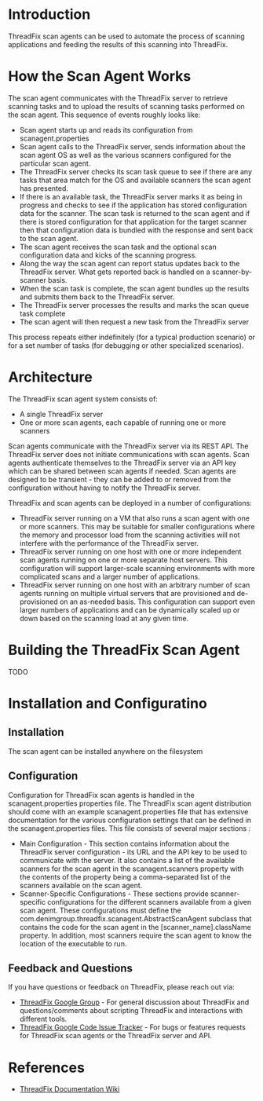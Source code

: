 # Introduction #
ThreadFix scan agents can be used to automate the process of scanning applications and feeding the results of this scanning into ThreadFix.

# How the Scan Agent Works #

The scan agent communicates with the ThreadFix server to retrieve scanning tasks and to upload the results of scanning tasks performed on the scan agent. This sequence of events roughly looks like:

 * Scan agent starts up and reads its configuration from scanagent.properties
 * Scan agent calls to the ThreadFix server, sends information about the scan agent OS as well as the various scanners configured for the particular scan agent.
 * The ThreadFix server checks its scan task queue to see if there are any tasks that area  match for the OS and available scanners the scan agent has presented.
 * If there is an available task, the ThreadFix server marks it as being in progress and checks to see if the application has stored configuration data for the scanner. The scan task is returned to the scan agent and if there is stored configuration for that application for the target scanner then that configuration data is bundled with the response and sent back to the scan agent.
 * The scan agent receives the scan task and the optional scan configuration data and kicks of the scanning progress.
 * Along the way the scan agent can report status updates back to the ThreadFix server. What gets reported back is handled on a scanner-by-scanner basis.
 * When the scan task is complete, the scan agent bundles up the results and submits them back to the ThreadFix server.
 * The ThreadFix server processes the results and marks the scan queue task complete
 * The scan agent will then request a new task from the ThreadFix server

This process repeats either indefinitely (for a typical production scenario) or for a set number of tasks (for debugging or other specialized scenarios).

# Architecture #

The ThreadFix scan agent system consists of:

 * A single ThreadFix server
 * One or more scan agents, each capable of running one or more scanners

Scan agents communicate with the ThreadFix server via its REST API. The ThreadFix server does not initiate communications with scan agents. Scan agents authenticate themselves to the ThreadFix server via an API key which can be shared between scan agents if needed. Scan agents are designed to be transient - they can be added to or removed from the configuration without having to notify the ThreadFix server.

ThreadFix and scan agents can be deployed in a number of configurations:

 * ThreadFix server running on a VM that also runs a scan agent with one or more scanners. This may be suitable for smaller configurations where the memory and processor load from the scanning activities will not interfere with the performance of the ThreadFix server.
 * ThreadFix server running on one host with one or more independent scan agents running on one or more separate host servers. This configuration will support larger-scale scanning environments with more complicated scans and a larger number of applications.
 * ThreadFix server running on one host with an arbitrary number of scan agents running on multiple virtual servers that are provisioned and de-provisioned on an as-needed basis. This configuration can support even larger numbers of applications and can be dynamically scaled up or down based on the scanning load at any given time.

# Building the ThreadFix Scan Agent #

TODO

# Installation and Configuratino #

## Installation ##

The scan agent can be installed anywhere on the filesystem

## Configuration ##

Configuration for ThreadFix scan agents is handled in the scanagent.properties properties file. The ThreadFix scan agent distribution should come with an example scanagent.properties file that has extensive documentation for the various configuration settings that can be defined in the scanagent.properties files. This file consists of several major sections :

 * Main Configuration - This section contains information about the ThreadFix server configuration - its URL and the API key to be used to communicate with the server. It also contains a list of the available scanners for the scan agent in the scanagent.scanners property with the contents of the property being a comma-separated list of the scanners available on the scan agent.
 * Scanner-Specific Configurations - These sections provide scanner-specific configurations for the different scanners available from a given scan agent. These configurations must define the com.denimgroup.threadfix.scanagent.AbstractScanAgent subclass that contains the code for the scan agent in the [scanner_name].className property.  In addition, most scanners require the scan agent to know the location of the executable to run.

## Feedback and Questions ##

If you have questions or feedback on ThreadFix, please reach out via:

 * [ThreadFix Google Group](https://groups.google.com/forum/?fromgroups#!forum/threadfix) - For general discussion about ThreadFix and questions/comments about scripting ThreadFix and interactions with different tools.
 * [ThreadFix Google Code Issue Tracker](https://code.google.com/p/threadfix/issues/list) - For bugs or features requests for ThreadFix scan agents or the ThreadFix server and API.

# References #

* [ThreadFix Documentation Wiki](https://code.google.com/p/threadfix/wiki/)

